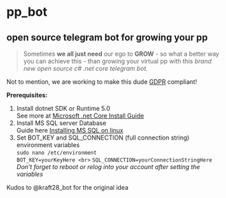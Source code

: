 # pp_bot
## open source telegram bot for growing your pp

> Sometimes **we all just need** our ego to **GROW** - so what a better way you can achieve this - than growing your virtual pp with this *brand new open source c# .net core telegram bot.*

Not to mention, we are working to make this dude [GDPR](https://en.wikipedia.org/wiki/General_Data_Protection_Regulation) compliant!

**Prerequisites:**

1. Install dotnet SDK or Runtime 5.0 <br>
See more at [Microsoft .net Core Install Guide](https://docs.microsoft.com/en-us/dotnet/core/install/linux-ubuntu)
2. Install MS SQL server Database <br>
Guide here [Installing MS SQL on linux](https://docs.microsoft.com/en-us/sql/linux/sql-server-linux-overview?view=sql-server-ver15)
3. Set BOT_KEY and SQL_CONNECTION (full connection string) environment variables <br>
`sudo nano /etc/environment` <br>
`BOT_KEY=yourKeyHere <br>`
`SQL_CONNECTION=yourConnectionStringHere` <br>
*Don't forget to reboot or relog into your account after setting the variables*

Kudos to @kraft28_bot for the original idea

